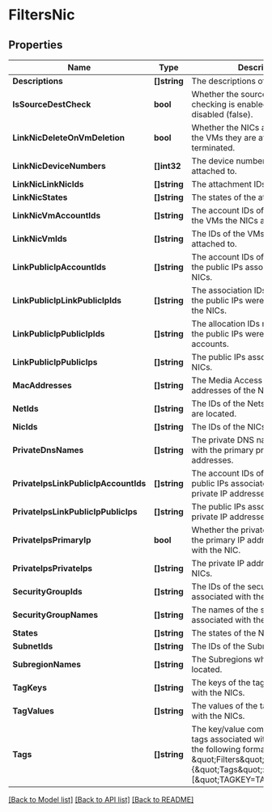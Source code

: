 # FiltersNic

## Properties

Name | Type | Description | Notes
------------ | ------------- | ------------- | -------------
**Descriptions** | **[]string** | The descriptions of the NICs. | [optional] 
**IsSourceDestCheck** | **bool** | Whether the source/destination checking is enabled (true) or disabled (false). | [optional] 
**LinkNicDeleteOnVmDeletion** | **bool** | Whether the NICs are deleted when the VMs they are attached to are terminated. | [optional] 
**LinkNicDeviceNumbers** | **[]int32** | The device numbers the NICs are attached to. | [optional] 
**LinkNicLinkNicIds** | **[]string** | The attachment IDs of the NICs. | [optional] 
**LinkNicStates** | **[]string** | The states of the attachments. | [optional] 
**LinkNicVmAccountIds** | **[]string** | The account IDs of the owners of the VMs the NICs are attached to. | [optional] 
**LinkNicVmIds** | **[]string** | The IDs of the VMs the NICs are attached to. | [optional] 
**LinkPublicIpAccountIds** | **[]string** | The account IDs of the owners of the public IPs associated with the NICs. | [optional] 
**LinkPublicIpLinkPublicIpIds** | **[]string** | The association IDs returned when the public IPs were associated with the NICs. | [optional] 
**LinkPublicIpPublicIpIds** | **[]string** | The allocation IDs returned when the public IPs were allocated to their accounts. | [optional] 
**LinkPublicIpPublicIps** | **[]string** | The public IPs associated with the NICs. | [optional] 
**MacAddresses** | **[]string** | The Media Access Control (MAC) addresses of the NICs. | [optional] 
**NetIds** | **[]string** | The IDs of the Nets where the NICs are located. | [optional] 
**NicIds** | **[]string** | The IDs of the NICs. | [optional] 
**PrivateDnsNames** | **[]string** | The private DNS names associated with the primary private IP addresses. | [optional] 
**PrivateIpsLinkPublicIpAccountIds** | **[]string** | The account IDs of the owner of the public IPs associated with the private IP addresses. | [optional] 
**PrivateIpsLinkPublicIpPublicIps** | **[]string** | The public IPs associated with the private IP addresses. | [optional] 
**PrivateIpsPrimaryIp** | **bool** | Whether the private IP address is the primary IP address associated with the NIC. | [optional] 
**PrivateIpsPrivateIps** | **[]string** | The private IP addresses of the NICs. | [optional] 
**SecurityGroupIds** | **[]string** | The IDs of the security groups associated with the NICs. | [optional] 
**SecurityGroupNames** | **[]string** | The names of the security groups associated with the NICs. | [optional] 
**States** | **[]string** | The states of the NICs. | [optional] 
**SubnetIds** | **[]string** | The IDs of the Subnets for the NICs. | [optional] 
**SubregionNames** | **[]string** | The Subregions where the NICs are located. | [optional] 
**TagKeys** | **[]string** | The keys of the tags associated with the NICs. | [optional] 
**TagValues** | **[]string** | The values of the tags associated with the NICs. | [optional] 
**Tags** | **[]string** | The key/value combination of the tags associated with the NICs, in the following format: &amp;quot;Filters&amp;quot;:{&amp;quot;Tags&amp;quot;:[&amp;quot;TAGKEY&#x3D;TAGVALUE&amp;quot;]}. | [optional] 

[[Back to Model list]](../README.md#documentation-for-models) [[Back to API list]](../README.md#documentation-for-api-endpoints) [[Back to README]](../README.md)


